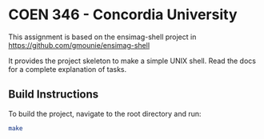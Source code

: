 # COEN 346  - Concordia University

This assignment is based on the ensimag-shell project in https://github.com/gmounie/ensimag-shell

It provides the project skeleton to make a simple UNIX shell. 
Read the docs for a complete explanation of tasks.


## Build Instructions

To build the project, navigate to the root directory and run:

```bash
make